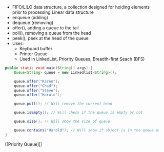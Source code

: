  - FIFO/LILO data structure, a collection designed for holding elements prior to processing Linear data structure
- enqueue (adding)
- dequeue (removing)
- offer(), adding a queue to the tail
- poll(), removing a queue from the head   
- peek(), peek at the head of the queue
- Uses:
	- Keyboard buffer
	- Printer Queue
	- Used in LinkedList, Priority Queues, Breadth-first Seach (BFS)

```Java
public static void main(String[] args) {
	Queue<String> queue = new Linkedlist<String>();

	queue.offer("Karen");
	queue.offer("Chad");
	queue.offer("Steve");
	queue.offer("Harold");

	queue.poll(); // Will remove the current head

	queue.isEmpty(); // Will check if the queue is empty or not

	queue.size(); // Will show the size of queue

	queue.contains("Harold"); // Will show if object is in the queue or not but not the position
}
```

[[Priority Queue]]]